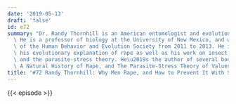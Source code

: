```yaml
---
date: '2019-05-13'
draft: 'false'
id: e72
summary: "Dr. Randy Thornhill is an American entomologist and evolutionary biologist.\
  \ He is a professor of biology at the University of New Mexico, and was president\
  \ of the Human Behavior and Evolution Society from 2011 to 2013. He is known for\
  \ his evolutionary explanation of rape as well as his work on insect mating systems\
  \ and the parasite-stress theory. He\u2019s the author of several books, including\
  \ A Natural History of Rape, and The Parasite-Stress Theory of Values and Sociality."
title: '#72 Randy Thornhill: Why Men Rape, and How to Prevent It With Science'
---
```

{{< episode >}}
